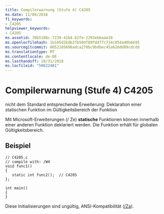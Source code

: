 ```yaml
---
title: Compilerwarnung (Stufe 4) C4205
ms.date: 11/04/2016
f1_keywords:
- C4205
helpviewer_keywords:
- C4205
ms.assetid: 39b5108c-7230-41b4-b2fe-2293eb6aae28
ms.openlocfilehash: 1b165d2bdb2fb50df89fdd77c734c054a40b6e95
ms.sourcegitcommit: 6052185696adca270bc9bdbec45a626dd89cdcdd
ms.translationtype: MT
ms.contentlocale: de-DE
ms.lasthandoff: 10/31/2018
ms.locfileid: "50622481"
---
```

# <a name="compiler-warning-level-4-c4205"></a>Compilerwarnung (Stufe 4) C4205

nicht dem Standard entsprechende Erweiterung: Deklaration einer statischen Funktion im Gültigkeitsbereich der Funktion

Mit Microsoft-Erweiterungen (/ Ze) **statische** Funktionen können innerhalb einer anderen Funktion deklariert werden. Die Funktion erhält für globalen Gültigkeitsbereich.

## <a name="example"></a>Beispiel

```
// C4205.c
// compile with: /W4
void func1()
{
   static int func2();  // C4205
};

int main()
{
}
```

Diese Initialisierungen sind ungültig, ANSI-Kompatibilität ([/Za](../../build/reference/za-ze-disable-language-extensions.md)).